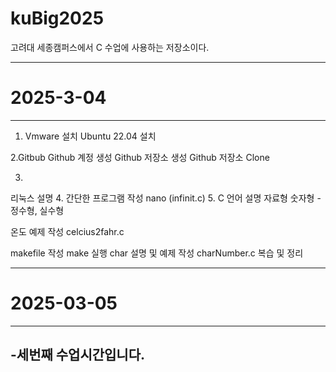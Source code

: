 # kuBig2025
고려대 세종캠퍼스에서  C  수업에 사용하는 저장소이다.

---
# 2025-3-04
---
1. Vmware 설치
Ubuntu 22.04 설치

2.Gitbub
Github 계정 생성
Github 저장소 생성
Github 저장소 Clone

3.
리눅스 설명
4.
간단한 프로그램 작성 nano (infinit.c)
5. C 언어 설명
자료형
숫자형 - 정수형, 실수형

온도 예제 작성 celcius2fahr.c

makefile 작성
make 실행
char 설명 및 예제 작성 charNumber.c
복습 및 정리

-----
# 2025-03-05
----
-세번째 수업시간입니다.
----
